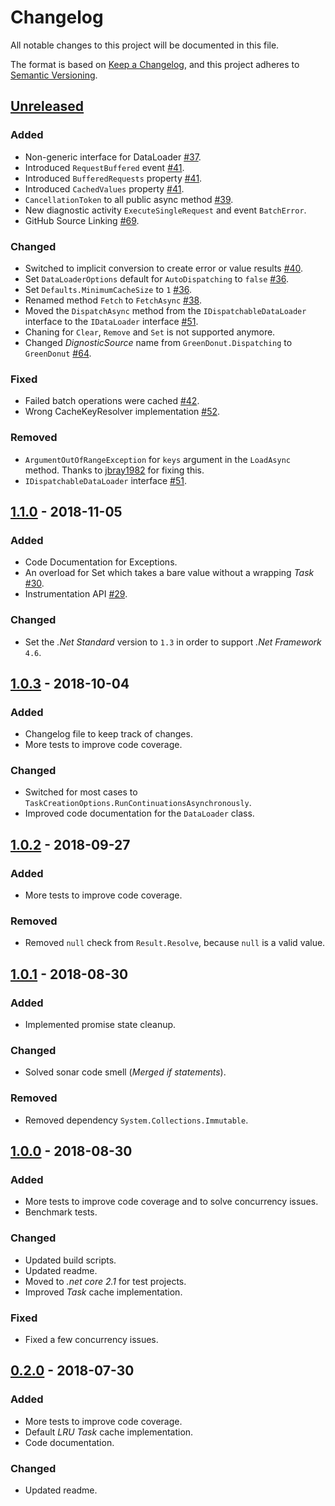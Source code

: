 # Changelog

All notable changes to this project will be documented in this file.

The format is based on
[Keep a Changelog](https://keepachangelog.com/en/1.0.0/), and this project
adheres to [Semantic Versioning](https://semver.org/spec/v2.0.0.html).

## [Unreleased]

### Added

- Non-generic interface for DataLoader
  [#37](https://github.com/ChilliCream/greendonut/issues/37).
- Introduced `RequestBuffered` event
  [#41](https://github.com/ChilliCream/greendonut/issues/41).
- Introduced `BufferedRequests` property
  [#41](https://github.com/ChilliCream/greendonut/issues/41).
- Introduced `CachedValues` property
  [#41](https://github.com/ChilliCream/greendonut/issues/41).
- `CancellationToken` to all public async method
  [#39](https://github.com/ChilliCream/greendonut/issues/39).
- New diagnostic activity `ExecuteSingleRequest` and event `BatchError`.
- GitHub Source Linking
  [#69](https://github.com/ChilliCream/greendonut/issues/69).

### Changed

- Switched to implicit conversion to create error or value results
  [#40](https://github.com/ChilliCream/greendonut/issues/40).
- Set `DataLoaderOptions` default for `AutoDispatching` to `false`
  [#36](https://github.com/ChilliCream/greendonut/issues/36).
- Set `Defaults.MinimumCacheSize` to `1`
  [#36](https://github.com/ChilliCream/greendonut/issues/36).
- Renamed method `Fetch` to `FetchAsync`
  [#38](https://github.com/ChilliCream/greendonut/issues/38).
- Moved the `DispatchAsync` method from the `IDispatchableDataLoader` interface
  to the `IDataLoader` interface
  [#51](https://github.com/ChilliCream/greendonut/issues/51).
- Chaning for `Clear`, `Remove` and `Set` is not supported anymore.
- Changed _DignosticSource_ name from `GreenDonut.Dispatching` to `GreenDonut`
  [#64](https://github.com/ChilliCream/greendonut/issues/64).

### Fixed

- Failed batch operations were cached
  [#42](https://github.com/ChilliCream/greendonut/issues/42).
- Wrong CacheKeyResolver implementation
  [#52](https://github.com/ChilliCream/greendonut/issues/52).

### Removed

- `ArgumentOutOfRangeException` for `keys` argument in the `LoadAsync` method.
  Thanks to [jbray1982](https://github.com/jbray1982) for fixing this.
- `IDispatchableDataLoader` interface
  [#51](https://github.com/ChilliCream/greendonut/issues/51).

## [1.1.0] - 2018-11-05

### Added

- Code Documentation for Exceptions.
- An overload for Set which takes a bare value without a wrapping *Task*
  [#30](https://github.com/ChilliCream/greendonut/issues/30).
- Instrumentation API
  [#29](https://github.com/ChilliCream/greendonut/issues/29).

### Changed

- Set the _.Net Standard_ version to `1.3` in order to support
  _.Net Framework_ `4.6`.

## [1.0.3] - 2018-10-04

### Added

- Changelog file to keep track of changes.
- More tests to improve code coverage.

### Changed

- Switched for most cases to
  `TaskCreationOptions.RunContinuationsAsynchronously`.
- Improved code documentation for the `DataLoader` class.

## [1.0.2] - 2018-09-27

### Added

- More tests to improve code coverage.

### Removed

- Removed `null` check from `Result.Resolve`, because `null` is a valid value.

## [1.0.1] - 2018-08-30

### Added

- Implemented promise state cleanup.

### Changed

- Solved sonar code smell (_Merged if statements_).

### Removed

- Removed dependency `System.Collections.Immutable`.

## [1.0.0] - 2018-08-30

### Added

- More tests to improve code coverage and to solve concurrency issues.
- Benchmark tests.

### Changed

- Updated build scripts.
- Updated readme.
- Moved to _.net core 2.1_ for test projects.
- Improved _Task_ cache implementation.

### Fixed

- Fixed a few concurrency issues.

## [0.2.0] - 2018-07-30

### Added

- More tests to improve code coverage.
- Default _LRU_ _Task_ cache implementation.
- Code documentation.

### Changed

- Updated readme.

[unreleased]: https://github.com/ChilliCream/greendonut/compare/1.1.0...HEAD
[1.1.0]: https://github.com/ChilliCream/greendonut/compare/1.0.3...1.1.0
[1.0.3]: https://github.com/ChilliCream/greendonut/compare/1.0.2...1.0.3
[1.0.2]: https://github.com/ChilliCream/greendonut/compare/1.0.1...1.0.2
[1.0.1]: https://github.com/ChilliCream/greendonut/compare/1.0.0...1.0.1
[1.0.0]: https://github.com/ChilliCream/greendonut/compare/0.2.0...1.0.0
[0.2.0]: https://github.com/ChilliCream/greendonut/compare/0.2.0-preview-1...0.2.0

